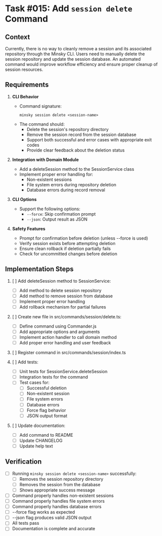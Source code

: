 # Task #015: Add `session delete` Command

## Context

Currently, there is no way to cleanly remove a session and its associated repository through the Minsky CLI. Users need to manually delete the session repository and update the session database. An automated command would improve workflow efficiency and ensure proper cleanup of session resources.

## Requirements

1. **CLI Behavior**
   - Command signature:
     ```
     minsky session delete <session-name>
     ```
   - The command should:
     - Delete the session's repository directory
     - Remove the session record from the session database
     - Support both successful and error cases with appropriate exit codes
     - Provide clear feedback about the deletion status

2. **Integration with Domain Module**
   - Add a deleteSession method to the SessionService class
   - Implement proper error handling for:
     - Non-existent sessions
     - File system errors during repository deletion
     - Database errors during record removal

3. **CLI Options**
   - Support the following options:
     - `--force`: Skip confirmation prompt
     - `--json`: Output result as JSON

4. **Safety Features**
   - Prompt for confirmation before deletion (unless --force is used)
   - Verify session exists before attempting deletion
   - Ensure clean rollback if deletion partially fails
   - Check for uncommitted changes before deletion

## Implementation Steps

1. [ ] Add deleteSession method to SessionService:
   - [ ] Add method to delete session repository
   - [ ] Add method to remove session from database
   - [ ] Implement proper error handling
   - [ ] Add rollback mechanism for partial failures

2. [ ] Create new file in src/commands/session/delete.ts:
   - [ ] Define command using Commander.js
   - [ ] Add appropriate options and arguments
   - [ ] Implement action handler to call domain method
   - [ ] Add proper error handling and user feedback

3. [ ] Register command in src/commands/session/index.ts

4. [ ] Add tests:
   - [ ] Unit tests for SessionService.deleteSession
   - [ ] Integration tests for the command
   - [ ] Test cases for:
     - [ ] Successful deletion
     - [ ] Non-existent session
     - [ ] File system errors
     - [ ] Database errors
     - [ ] Force flag behavior
     - [ ] JSON output format

5. [ ] Update documentation:
   - [ ] Add command to README
   - [ ] Update CHANGELOG
   - [ ] Update help text

## Verification

- [ ] Running `minsky session delete <session-name>` successfully:
  - [ ] Removes the session repository directory
  - [ ] Removes the session from the database
  - [ ] Shows appropriate success message
- [ ] Command properly handles non-existent sessions
- [ ] Command properly handles file system errors
- [ ] Command properly handles database errors
- [ ] --force flag works as expected
- [ ] --json flag produces valid JSON output
- [ ] All tests pass
- [ ] Documentation is complete and accurate 
